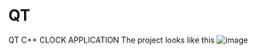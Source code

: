 # QT
QT C++ CLOCK APPLICATION
The project looks like this
![image](https://github.com/user-attachments/assets/2cfe9d63-a3c0-4f2b-b3b9-dbef7a395a56)
